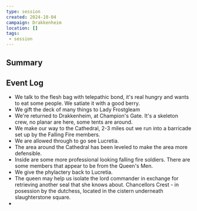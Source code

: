 ```yaml
---
type: session
created: 2024-10-04
campaign: Drakkenheim
location: []
tags:
 - session
---
```



## Summary

## Event Log

- We talk to the flesh bag with telepathic bond, it's real hungry and wants to eat some people. We satiate it with a good berry.
- We gift the deck of many things to Lady Frostgleam
- We're returned to Drakkenheim, at Champion's Gate. It's a skeleton crew, no planar are here, some tents are around.
- We make our way to the Cathedral, 2-3 miles out we run into a barricade set up by the Falling Fire members.
- We are allowed through to go see Lucretia.
- The area around the Cathedral has been leveled to make the area more defensible.
- Inside are some more professional looking falling fire soldiers. There are some members that appear to be from the Queen's Men.
- We give the phylactery back to Lucretia.
- The queen may help us isolate the lord commander in exchange for retrieving another seal that she knows about. Chancellors Crest - in posession by the dutchess, located in the cistern underneath slaughterstone square. 
- 

